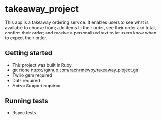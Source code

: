 # takeaway_project

This app is a takeaway ordering service. It enables users to see what is available to choose from; add items to their order, see their order and total, confirm their order; and receive a personalised text to let users know when to expect their order. 

## Getting started

* This project was built in Ruby
* git clone https://github.com/rachelnewby/takeaway_project.git'
* Twilio gem required
* Date required
* Active Support required

## Running tests

* Rspec tests 